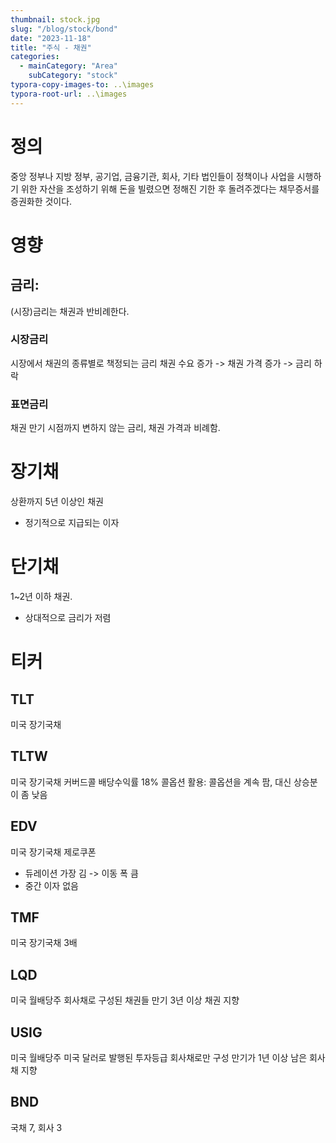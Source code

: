 ```yaml
---
thumbnail: stock.jpg
slug: "/blog/stock/bond"
date: "2023-11-18"
title: "주식 - 채권"
categories:
  - mainCategory: "Area"
    subCategory: "stock"
typora-copy-images-to: ..\images
typora-root-url: ..\images
---
```


# 정의

중앙 정부나 지방 정부, 공기업, 금융기관, 회사, 기타 법인들이 정책이나 사업을 시행하기 위한 자산을 조성하기 위해 돈을 빌렸으면 정해진 기한 후 돌려주겠다는 채무증서를 증권화한 것이다.

# 영향

## 금리:

(시장)금리는 채권과 반비례한다.

### 시장금리

시장에서 채권의 종류별로 책정되는 금리
채권 수요 증가 -> 채권 가격 증가 -> 금리 하락

### 표면금리

채권 만기 시점까지 변하지 않는 금리, 채권 가격과 비례함.

# 장기채

상환까지 5년 이상인 채권

- 정기적으로 지급되는 이자

# 단기채

1~2년 이하 채권.

- 상대적으로 금리가 저렴

# 티커

## TLT

미국 장기국채

## TLTW

미국 장기국채 커버드콜
배당수익률 18%
콜옵션 활용: 콜옵션을 계속 팜, 대신 상승분이 좀 낮음

## EDV

미국 장기국채 제로쿠폰

- 듀레이션 가장 김 -> 이동 폭 큼
- 중간 이자 없음

## TMF

미국 장기국채 3배

## LQD

미국 월배당주
회사채로 구성된 채권들
만기 3년 이상 채권 지향

## USIG

미국 월배당주
미국 달러로 발행된 투자등급 회사채로만 구성
만기가 1년 이상 남은 회사채 지향

## BND

국채 7, 회사 3
